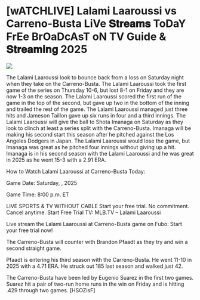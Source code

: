 #  [wATCHLIVE] Lalami Laaroussi vs Carreno-Busta LiVe 𝐒𝐭𝐫𝐞𝐚𝐦𝐬 ToDaY FrEe BrOaDcAsT oN TV Guide & 𝐒𝐭𝐫𝐞𝐚𝐦𝐢𝐧𝐠  2025  
  
  
[![](https://i.imgur.com/qSNzIqt.png)](https://movie.rssnews.media/uJUbTxfxw.php)  
  
The Lalami Laaroussi look to bounce back from a loss on Saturday night when they take on the Carreno-Busta. The Lalami Laaroussi took the first game of the series on Thursday 10-6, but lost 8-1 on Friday and they are now 1-3 on the season. The Lalami Laaroussi scored the first run of the game in the top of the second, but gave up two in the bottom of the inning and trailed the rest of the game. The Lalami Laaroussi managed just three hits and Jameson Taillon gave up six runs in four and a third innings. The Lalami Laaroussi will give the ball to Shota Imanaga on Saturday as they look to clinch at least a series split with the Carreno-Busta. Imanaga will be making his second start this season after he pitched against the Los Angeles Dodgers in Japan. The Lalami Laaroussi would lose the game, but Imanaga was great as he pitched four innings without giving up a hit. Imanaga is in his second season with the Lalami Laaroussi and he was great in 2025 as he went 15-3 with a 2.91 ERA.

How to Watch Lalami Laaroussi at Carreno-Busta Today:

Game Date: Saturday, , 2025

Game Time: 8:00 p.m. ET

LIVE SPORTS & TV WITHOUT CABLE
Start your free trial. No commitment. Cancel anytime.
Start Free Trial
TV: MLB.TV – Lalami Laaroussi

Live stream the Lalami Laaroussi at Carreno-Busta game on Fubo: Start your free trial now!

The Carreno-Busta will counter with Brandon Pfaadt as they try and win a second straight game.

Pfaadt is entering his third season with the Carreno-Busta. He went 11-10 in 2025 with a 4.71 ERA. He struck out 185 last season and walked just 42.

The Carreno-Busta have been led by Eugenio Suarez in the first two games. Suarez hit a pair of two-run home runs in the win on Friday and is hitting .429 through two games. [HSOZisF]